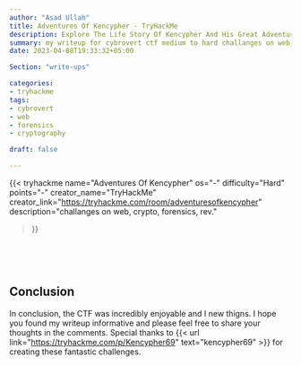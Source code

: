 ```yaml
---
author: "Asad Ullah"
title: Adventures Of Kencypher - TryHackMe
description: Explore The Life Story Of Kencypher And His Great Adventures.
summary: my writeup for cybrovert ctf medium to hard challanges on web, crypto, forensics etc
date: 2023-04-08T19:33:32+05:00

Section: "write-ups"

categories:
- tryhackme
tags:
- cybrovert
- web
- forensics
- cryptography

draft: false

---
```



{{< 
tryhackme 
name="Adventures Of Kencypher" 
os="-" 
difficulty="Hard"  
points="-" 
creator_name="TryHackMe" creator_link="https://tryhackme.com/room/adventuresofkencypher" 
description="challanges on web, crypto, forensics, rev."
>}}

&nbsp;




&nbsp;

## Conclusion
In conclusion, the CTF was incredibly enjoyable and I new thigns. I hope you found my writeup informative and please feel free to share your thoughts in the comments. Special thanks to {{< url link="https://tryhackme.com/p/Kencypher69" text="kencypher69" >}} for creating these fantastic challenges.